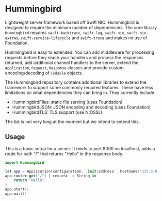 # Hummingbird

Lightweight server framework based off Swift NIO. Hummingbird is designed to require the minimum number of dependencies. The core library `Hummingbird` requires `swift-backtrace`, `swift-log`, `swift-nio`, `swift-nio-extras`, `swift-service-lifecycle` and `swift-trace` and makes no use of Foundation.

Hummingbird is easy to extended. You can add middleware for processing requests before they reach your handlers and process the responses returned, add additional channel handlers to the server, extend the `Application`, `Request`, `Response` classes and provide custom encoding/decoding of `Codable` objects. 

The Hummingbird repository contains additional libraries to extend the framework to support some commonly required features. These have less limitations on what dependencies they can bring in. They currently include

- HummingbirdFiles: static file serving (uses Foundation)
- HummingbirdJSON: JSON encoding and decoding (uses Foundation)
- HummingbirdTLS: TLS support (use NIOSSL)

The list is not very long at the moment but we intend to extend this. 

## Usage

This is a basic setup for a server. It binds to port 8000 on localhost, adds a route for path "/" that returns "Hello" in the response body.
```swift
import Hummingbird

let app = Application(configuration: .init(address: .hostname("127.0.0.1", port: 8080)))
app.router.get("/") { request -> String in
    return "Hello"
}
app.start()
app.wait()
```

